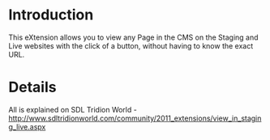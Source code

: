 # Introduction #

This eXtension allows you to view any Page in the CMS on the Staging and Live websites with the click of a button, without having to know the exact URL.


# Details #

All is explained on SDL Tridion World - http://www.sdltridionworld.com/community/2011_extensions/view_in_staging_live.aspx
